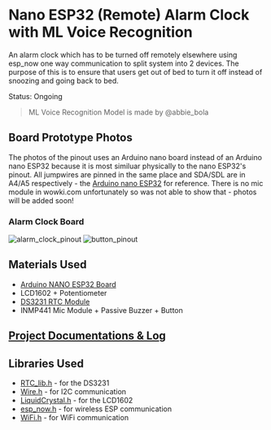 # Nano ESP32 (Remote) Alarm Clock with ML Voice Recognition
An alarm clock which has to be turned off remotely elsewhere using esp_now one way communication to split system into 2 devices. The purpose of this is to ensure that users get out of bed to turn it off instead of snoozing and going back to bed. 

Status: Ongoing 
> ML Voice Recognition Model is made by @abbie_bola

## Board Prototype Photos
The photos of the pinout uses an Arduino nano board instead of an Arduino nano ESP32 because it is most similuar physically to the nano ESP32's pinout. All jumpwires are pinned in the same place and SDA/SDL are in A4/A5 respectively - the [Arduino nano ESP32](https://docs.arduino.cc/resources/pinouts/ABX00083-full-pinout.pdf) for reference. There is no mic module in wowki.com unfortunately so was not able to show that - photos will be added soon! 

### Alarm Clock Board
![alarm_clock_pinout](https://github.com/user-attachments/assets/84e0cc8f-e5a3-41ba-81e9-2eeefc2f4cef)
![button_pinout](https://github.com/user-attachments/assets/b55ec6d9-76c8-48b1-8c9a-9a881498567f)

## Materials Used
- [Arduino NANO ESP32 Board](https://docs.arduino.cc/hardware/nano-esp32/)
- LCD1602 + Potentiometer
- [DS3231 RTC Module](https://www.amazon.co.uk/AZDelivery-RTC-Battery-included-Raspberry/dp/B01M2B7HQB/ref=sxin_15_pa_sp_search_thematic_sspa?cv_ct_cx=ds3231%2Breal%2Btime%2Bclock%2Bmodule&sbo=RZvfv%2F%2FHxDF%2BO5021pAnSA%3D%3D&sr=1-2-ad3222ed-9545-4dc8-8dd8-6b2cb5278509-spons&sp_csd=d2lkZ2V0TmFtZT1zcF9zZWFyY2hfdGhlbWF0aWM)
- INMP441 Mic Module + Passive Buzzer + Button

## [Project Documentations & Log](https://docs.google.com/document/d/1WiQw86Ue8yddEHVPHRZVkMrpHQOxgGgfX3WtC2Yl9dU/edit?usp=sharing)

## Libraries Used
  - [RTC_lib.h](https://github.com/adafruit/RTClib) - for the DS3231
  - [Wire.h](https://github.com/arduino/ArduinoCore-avr/blob/master/libraries/Wire/src/Wire.cpp) - for I2C communication 
  - [LiquidCrystal.h](https://github.com/arduino-libraries/LiquidCrystal) - for the LCD1602
  - [esp_now.h](https://github.com/espressif/esp-idf/blob/master/components/esp_wifi/include/esp_now.h) - for wireless ESP communication
  - [WiFi.h](https://github.com/espressif/arduino-esp32/blob/master/libraries/WiFi/src/WiFi.cpp) - for WiFi communication

